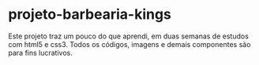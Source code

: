 # projeto-barbearia-kings
Este projeto traz um pouco do que aprendi, em duas semanas de estudos com html5 e css3. Todos os códigos, imagens e demais componentes são para fins lucrativos.
